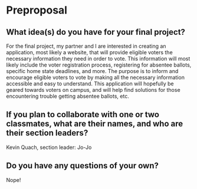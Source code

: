 # Preproposal

## What idea(s) do you have for your final project?
For the final project, my partner and I are interested in creating an application, most likely a website, that
will provide eligible voters the necessary information they need in order to vote. This information will most
likely include the voter registration process, registering for absentee ballots, specific home state deadlines,
and more. The purpose is to inform and encourage eligible voters to vote by making all the necessary information
accessible and easy to understand. This application will hopefully be geared towards voters on campus, and will help
find solutions for those encountering trouble getting absentee ballots, etc.
## If you plan to collaborate with one or two classmates, what are their names, and who are their section leaders?

Kevin Quach, section leader: Jo-Jo

## Do you have any questions of your own?

Nope!
